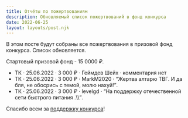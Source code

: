 ```yaml
---
title: Отчёты по пожертвованиям
description: Обновляемый список пожертвований в фонд конкурса
date: 2022-06-25
layout: layouts/post.njk
---
```


В этом посте будут собраны все пожертвования в призовой фонд конкурса. Список обновляется.

Стартовый призовой фонд - 15 0000 ₽.

- ТК · 25.06.2022 · 3 000 ₽ · Геймдев Шейх · комментария нет
- ТК · 25.06.2022 · 3 000 ₽ · MarkM2020 · <q>Жертва алтарю ТВГ. И да бля, не обосрись с темой, молю нахуй!</q>.
- ТК · 25.06.2022 · 3 000 ₽ · levelgd · <q>На поддержку отечественной сети быстрого питания .&bsol;&bsol;</q>.

<!-- ЮМ - ЮMoney, ТК - Тинькофф Банк. -->

Спасибо всем за [поддержку конкурса](/pages/rules/#podderzhat-konkurs)!
